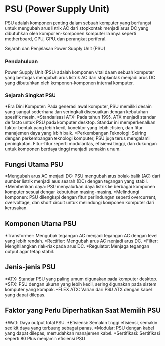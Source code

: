 # PSU (Power Supply Unit)
PSU adalah komponen penting dalam sebuah komputer yang berfungsi untuk mengubah arus listrik AC dari stopkontak menjadi arus DC yang dibutuhkan oleh komponen-komponen komputer lainnya seperti motherboard, CPU, GPU, dan perangkat periferal.

Sejarah dan Penjelasan Power Supply Unit (PSU)
### Pendahuluan
Power Supply Unit (PSU) adalah komponen vital dalam sebuah komputer yang bertugas mengubah arus listrik AC dari stopkontak menjadi arus DC yang dibutuhkan oleh komponen-komponen internal komputer.

### Sejarah Singkat PSU
*Era Dini Komputer: Pada generasi awal komputer, PSU memiliki desain yang sangat sederhana dan seringkali disesuaikan dengan kebutuhan spesifik mesin.
*Standarisasi ATX: Pada tahun 1995, ATX menjadi standar de facto untuk PSU pada komputer desktop. Standar ini memperkenalkan faktor bentuk yang lebih kecil, konektor yang lebih efisien, dan fitur manajemen daya yang lebih baik.
*Perkembangan Teknologi: Seiring dengan perkembangan teknologi komputer, PSU juga terus mengalami peningkatan. Fitur-fitur seperti modularitas, efisiensi tinggi, dan dukungan untuk komponen berdaya tinggi menjadi semakin umum.

## Fungsi Utama PSU
*Mengubah arus AC menjadi DC: PSU mengubah arus bolak-balik (AC) dari sumber listrik menjadi arus searah (DC) dengan tegangan yang stabil.
*Memberikan daya: PSU menyalurkan daya listrik ke berbagai komponen komputer sesuai dengan kebutuhan masing-masing.
*Melindungi komponen: PSU dilengkapi dengan fitur perlindungan seperti overcurrent, overvoltage, dan short circuit untuk melindungi komponen komputer dari kerusakan.

## Komponen Utama PSU
*Transformer: Mengubah tegangan AC menjadi tegangan AC dengan level yang lebih rendah.
*Rectifier: Mengubah arus AC menjadi arus DC.
*Filter: Menghilangkan riak-riak pada arus DC.
*Regulator: Menjaga tegangan output agar tetap stabil.

## Jenis-jenis PSU
*ATX: Standar PSU yang paling umum digunakan pada komputer desktop.
*SFX: PSU dengan ukuran yang lebih kecil, sering digunakan pada sistem komputer yang kompak.
*FLEX ATX: Varian dari PSU ATX dengan kabel yang dapat dilepas.

## Faktor yang Perlu Diperhatikan Saat Memilih PSU
*Watt: Daya output total PSU.
*Efisiensi: Semakin tinggi efisiensi, semakin sedikit daya yang terbuang sebagai panas.
*Modular: PSU dengan kabel yang dapat dilepas, memudahkan manajemen kabel.
*Sertifikasi: Sertifikasi seperti 80 Plus menjamin efisiensi PSU

